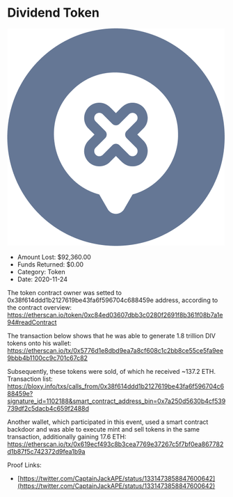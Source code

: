# Dividend Token
![Dividend Token](/rektimages/Dividend-Token.png)
- Amount Lost: $92,360.00
- Funds Returned: $0.00
- Category: Token
- Date: 2020-11-24

The token contract owner was setted to 0x38f614ddd1b2127619be43fa6f596704c688459e address, according to the contract overview:  
https://etherscan.io/token/0xc84ed03607dbb3c0280f2691f8b361f08b7a1e94#readContract  
  
The transaction below shows that he was able to generate 1.8 trillion DIV tokens onto his wallet:  
https://etherscan.io/tx/0x5776d1e8dbd9ea7a8cf608c1c2bb8ce55ce5fa9ee9bbb4b1100cc9c701c67c82  
  
Subsequently, these tokens were sold, of which he received ~137.2 ETH. Transaction list:  
https://bloxy.info/txs/calls_from/0x38f614ddd1b2127619be43fa6f596704c688459e?signature_id=1102188&smart_contract_address_bin=0x7a250d5630b4cf539739df2c5dacb4c659f2488d  
  
Another wallet, which participated in this event, used a smart contract backdoor and was able to execute mint and sell tokens in the same transaction, additionally gaining 17.6 ETH:  
https://etherscan.io/tx/0x619ecf493c8b3cea7769e37267c5f7bf0ea867782d1b87f5c742372d9fea1b9a


Proof Links:
- [https://twitter.com/CaptainJackAPE/status/1331473858847600642](https://twitter.com/CaptainJackAPE/status/1331473858847600642)


